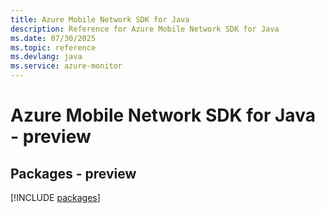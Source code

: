 ```yaml
---
title: Azure Mobile Network SDK for Java
description: Reference for Azure Mobile Network SDK for Java
ms.date: 07/30/2025
ms.topic: reference
ms.devlang: java
ms.service: azure-monitor
---
```

# Azure Mobile Network SDK for Java - preview
## Packages - preview
[!INCLUDE [packages](mobile-network-index.md)]